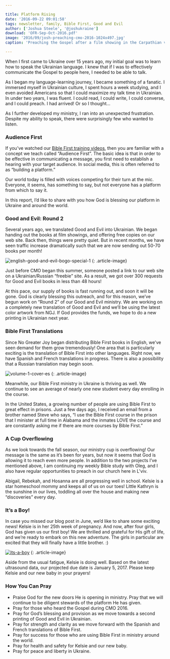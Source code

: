 ```yaml
---

title: Platform Rising
date: '2016-09-22 09:01:58'
tags: newsletter, family, Bible First, Good and Evil
author: ['Joshua Steele', '@joshukraine']
download: 'OFR-Sep-Oct-2016.pdf'
image: '2016/09/josh-preaching-cmo-2016-1024x497.jpg'
caption: 'Preaching the Gospel after a film showing in the Carpathian village of Scherbovets.'

---
```


When I first came to Ukraine over 15 years ago, my initial goal was to learn how to speak the Ukrainian language. I knew that if I was to effectively communicate the Gospel to people here, I needed to be able to talk.

As I began my language-learning journey, I became something of a fanatic. I immersed myself in Ukrainian culture, I spent hours a week studying, and I even avoided Americans so that I could maximize my talk time in Ukrainian. In under two years, I was fluent. I could read, I could write, I could converse, and I could preach. I had arrived! Or so I thought...

As I further developed my ministry, I ran into an unexpected frustration. Despite my ability to speak, there were surprisingly few who wanted to listen.

### Audience First

If you’ve watched our <a href="http://getbiblefirst.com/training/#video-start">Bible First training videos</a>, then you are familiar with a concept we teach called “Audience First”. The basic idea is that in order to be effective in communicating a message, you first need to establish a hearing with your target audience. In social media, this is often referred to as “building a platform.”

Our world today is filled with voices competing for their turn at the mic. Everyone, it seems, has something to say, but not everyone has a platform from which to say it.

In this report, I’d like to share with you how God is blessing our platform in Ukraine and around the world.

### Good and Evil: Round 2

Several years ago, we translated Good and Evil into Ukrainian. We began handing out the books at film showings, and offering free copies on our web site. Back then, things were pretty quiet. But in recent months, we have seen traffic increase dramatically such that we are now sending out 50-70 books per month!

<img class="aligncenter size-medium wp-image-2051" src="https://s3.amazonaws.com/images.ofreport.com/2016/09/english-good-and-evil-bogo-special-1-240x450.jpg" alt="english-good-and-evil-bogo-special-1" />
{: .article-image}

Just before CMO began this summer, someone posted a link to our web site on a Ukrainian/Russian “freebie” site. As a result, we got over 300 requests for Good and Evil books in less than 48 hours!

At this pace, our supply of books is fast running out, and soon it will be gone. God is clearly blessing this outreach, and for this reason, we’ve begun work on “Round 2” of our Good and Evil ministry. We are working on a completely new translation of Good and Evil and we’ll be using the latest color artwork from NGJ. If God provides the funds, we hope to do a new printing in Ukrainian next year.

### Bible First Translations

Since No Greater Joy began distributing Bible First books in English, we’ve seen demand for them grow tremendously! One area that is particularly exciting is the translation of Bible First into other languages. Right now, we have Spanish and French translations in progress. There is also a possibility that a Russian translation may begin soon.

<img class="aligncenter size-full wp-image-2053" src="https://s3.amazonaws.com/images.ofreport.com/2016/09/Volume-1-Cover-ES.png" alt="volume-1-cover-es" />
{: .article-image}

Meanwhile, our Bible First ministry in Ukraine is thriving as well. We continue to see an average of nearly one new student every day enrolling in the course.

In the United States, a growing number of people are using Bible First to great effect in prisons. Just a few days ago, I received an email from a brother named Steve who says, “I use the Bible First course in the prison that I minister at full time in Alabama and the inmates LOVE the course and are constantly asking me if there are more courses by Bible First.”

### A Cup Overflowing

As we look towards the fall season, our ministry cup is overflowing! Our message is the same as it’s been for years, but now it seems that God is allowing it to reach even more people. In addition to the two projects I’ve mentioned above, I am continuing my weekly Bible study with Oleg, and I also have regular opportunities to preach in our church here in L’viv.

Abigail, Rebekah, and Hosanna are all progressing well in school. Kelsie is a star homeschool mommy and keeps all of us on our toes! Little Kathryn is the sunshine in our lives, toddling all over the house and making new “discoveries” every day.

### It’s a Boy!

In case you missed our blog post in June, we’d like to share some exciting news! Kelsie is in her 25th week of pregnancy. And now, after four girls, God has given us our first boy! We are thrilled and grateful for His gift of life, and we’re ready to embark on this new adventure. The girls in particular are excited that they will finally have a little brother. :)

<a href="https://s3.amazonaws.com/images.ofreport.com/2016/09/its-a-boy.jpg"><img class="aligncenter size-medium wp-image-2055" src="https://s3.amazonaws.com/images.ofreport.com/2016/09/its-a-boy-450x338.jpg" alt="its-a-boy" /></a>
{: .article-image}

Aside from the usual fatigue, Kelsie is doing well. Based on the latest ultrasound data, our projected due date is January 5, 2017. Please keep Kelsie and our new baby in your prayers!

### How You Can Pray

* Praise God for the new doors He is opening in ministry. Pray that we will continue to be diligent stewards of the platform He has given.
* Pray for those who heard the Gospel during CMO 2016.
* Pray for God’s blessing and provision as we move towards a second printing of Good and Evil in Ukrainian.
* Pray for strength and clarity as we move forward with the Spanish and French translations of Bible First.
* Pray for success for those who are using Bible First in ministry around the world.
* Pray for health and safety for Kelsie and our new baby.
* Pray for peace and liberty in Ukraine.
